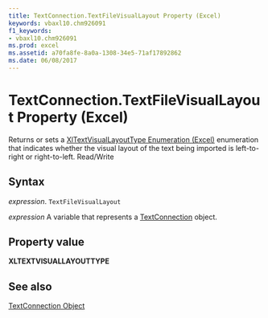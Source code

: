 ```yaml
---
title: TextConnection.TextFileVisualLayout Property (Excel)
keywords: vbaxl10.chm926091
f1_keywords:
- vbaxl10.chm926091
ms.prod: excel
ms.assetid: a70fa8fe-8a0a-1308-34e5-71af17892862
ms.date: 06/08/2017
---
```



# TextConnection.TextFileVisualLayout Property (Excel)

Returns or sets a [XlTextVisualLayoutType Enumeration (Excel)](Excel.XlTextVisualLayoutType.md) enumeration that indicates whether the visual layout of the text being imported is left-to-right or right-to-left. Read/Write


## Syntax

 _expression_. `TextFileVisualLayout`

 _expression_ A variable that represents a [TextConnection](Excel.textconnection.md) object.


## Property value

 **XLTEXTVISUALLAYOUTTYPE**


## See also



[TextConnection Object](Excel.textconnection.md)

